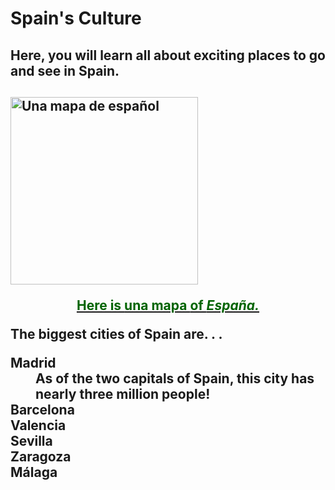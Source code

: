 <h1>Spain's Culture</h1>
 
<h2> Here, you will learn all about exciting places to go and see in Spain. <h2> 

 <a href="https://www.lonelyplanet.com/maps/europe/spain/" title="View source">
   <img src="http://www.lonelyplanet.com/maps/europe/spain/map_of_spain.jpg" alt="Una mapa de español" height="300" width="300" class="center">
  <p style="text-align:center; color: darkgreen;"> Here is <b> una mapa </b> of <i> España.</i> </p>
 
 </a>

 <div> The biggest cities of Spain are. . . </div>
  <dl>
   <dt> Madrid </dt>
 <dd> As of the two capitals of Spain, this city has nearly <b> three million people! </b> 
   <dt> Barcelona </dt>
 <dd> </dd>
   <dt> Valencia</dt>
 <dd> </dd>
   <dt> Sevilla </dt>
 <dd> </dd>
   <dt> Zaragoza </dt>
 <dd> </dd>
   <dt> Málaga </dt>
 <dd> </dd>
 

